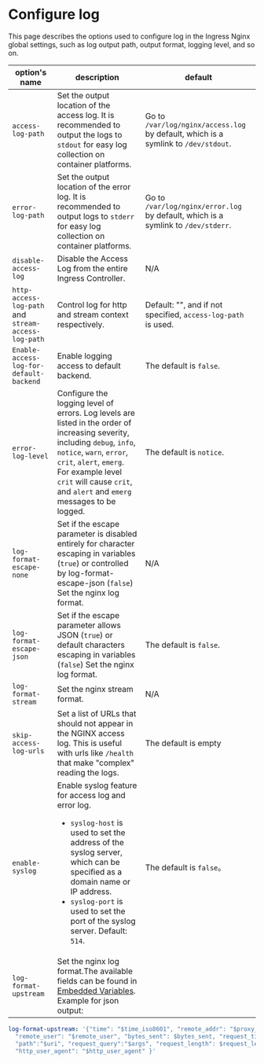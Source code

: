 
# Configure log

This page describes the options used to configure log in the Ingress Nginx global settings, such as log output path, output format, logging level, and so on.

|option's name|description|default|
| ---- | ---- | --- |
|`access-log-path` | Set the output location of the access log. It is recommended to output the logs to `stdout` for easy log collection on container platforms. |Go to `/var/log/nginx/access.log` by default, which is a symlink to `/dev/stdout`. |
|`error-log-path`| Set the output location of the error log. It is recommended to output logs to `stderr` for easy log collection on container platforms. |Go to `/var/log/nginx/error.log` by default, which is a symlink to `/dev/stderr`. |
|`disable-access-log` |Disable the Access Log from the entire Ingress Controller. |N/A|
|`http-access-log-path` and `stream-access-log-path` |Control log for http and stream context respectively. |Default: "", and if not specified, `access-log-path` is used. |
|`Enable-access-log-for-default-backend`|Enable logging access to default backend.  |The default is `false`. |
|`error-log-level` | Configure the logging level of errors. Log levels are listed in the order of increasing severity, including `debug`, `info`, `notice`, `warn`, `error`, `crit`, `alert`, `emerg`.  For example level `crit` will cause `crit`, and `alert` and `emerg` messages to be logged. |The default is `notice`. |
| `log-format-escape-none` | Set if the escape parameter is disabled entirely for character escaping in variables (`true`) or controlled by log-format-escape-json (`false`) Set the nginx log format. |N/A|
|`log-format-escape-json` | Set if the escape parameter allows JSON (`true`) or default characters escaping in variables (`false`) Set the nginx log format. |The default is `false`.|
|`log-format-stream` |Set the nginx stream format.|N/A|
|`skip-access-log-urls` |Set a list of URLs that should not appear in the NGINX access log. This is useful with urls like `/health` that make "complex" reading the logs. |The default is empty|
|`enable-syslog` |Enable syslog feature for access log and error log. <ul><li>`syslog-host` is used to set the address of the syslog server, which can be specified as a domain name or IP address. </li> <li> `syslog-port` is used to set the port of the syslog server. Default: `514`.  </li> </ul>| The default is `false`。 |
|`log-format-upstream` |Set the nginx log format.The available fields can be found in [Embedded Variables](https://nginx.org/en/docs/http/ngx_http_upstream_module.html#variables). Example for json output:

```yaml
log-format-upstream: '{"time": "$time_iso8601", "remote_addr": "$proxy_protocol_addr", "x_forwarded_for": "$proxy_add_x_forwarded_for", " request_id": "$req_id",
  "remote_user": "$remote_user", "bytes_sent": $bytes_sent, "request_time": $request_time, "status": $status, "vhost": "$host", "request_proto ": "$server_protocol",
  "path":"$uri", "request_query":"$args", "request_length": $request_length, "duration": $request_time, "method":"$request_method", "http_ referrer": "$http_referer",
  "http_user_agent": "$http_user_agent" }'
```
